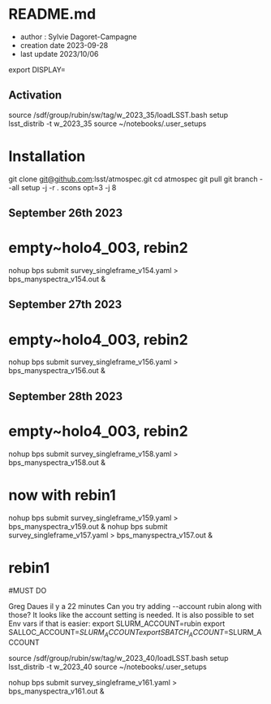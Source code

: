 # README.md


- author : Sylvie Dagoret-Campagne
- creation date 2023-09-28
- last update 2023/10/06

export DISPLAY=
  
## Activation

source /sdf/group/rubin/sw/tag/w_2023_35/loadLSST.bash
setup lsst_distrib -t w_2023_35
source ~/notebooks/.user_setups

  

  

# Installation

git clone git@github.com:lsst/atmospec.git
cd atmospec
git pull
git branch --all
setup -j -r .
scons opt=3 -j 8

## September 26th 2023

# empty~holo4_003, rebin2
nohup bps submit survey_singleframe_v154.yaml > bps_manyspectra_v154.out &

## September 27th 2023
# empty~holo4_003, rebin2
nohup bps submit survey_singleframe_v156.yaml > bps_manyspectra_v156.out &

## September 28th 2023
# empty~holo4_003, rebin2
nohup bps submit survey_singleframe_v158.yaml > bps_manyspectra_v158.out &




# now with rebin1
nohup bps submit survey_singleframe_v159.yaml > bps_manyspectra_v159.out &
nohup bps submit survey_singleframe_v157.yaml > bps_manyspectra_v157.out &


# rebin1
#MUST DO


Greg Daues
  il y a 22 minutes
Can you try adding
--account rubin along with those?
It looks like the account setting is needed. It is also possible to set Env vars if that is easier:
export SLURM_ACCOUNT=rubin
export SALLOC_ACCOUNT=$SLURM_ACCOUNT
export SBATCH_ACCOUNT=$SLURM_ACCOUNT

source /sdf/group/rubin/sw/tag/w_2023_40/loadLSST.bash
setup lsst_distrib -t w_2023_40
source ~/notebooks/.user_setups

nohup bps submit survey_singleframe_v161.yaml > bps_manyspectra_v161.out &


